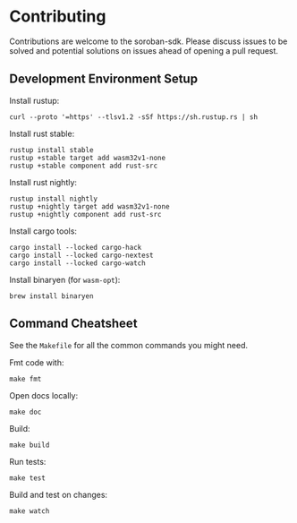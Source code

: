 # Contributing

Contributions are welcome to the soroban-sdk. Please discuss issues to be solved
and potential solutions on issues ahead of opening a pull request.

## Development Environment Setup

Install rustup:
```
curl --proto '=https' --tlsv1.2 -sSf https://sh.rustup.rs | sh
```

Install rust stable:
```
rustup install stable
rustup +stable target add wasm32v1-none
rustup +stable component add rust-src
```

Install rust nightly:
```
rustup install nightly
rustup +nightly target add wasm32v1-none
rustup +nightly component add rust-src
```

Install cargo tools:
```
cargo install --locked cargo-hack
cargo install --locked cargo-nextest
cargo install --locked cargo-watch
```

Install binaryen (for `wasm-opt`):
```
brew install binaryen
```

## Command Cheatsheet

See the `Makefile` for all the common commands you might need.

Fmt code with:
```
make fmt
```

Open docs locally:
```
make doc
```

Build:
```
make build
```

Run tests:
```
make test
```

Build and test on changes:
```
make watch
```
